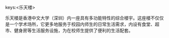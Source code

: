 keys:<乐天楼>


乐天楼是香港中文大学（深圳）内一座具有多功能特性的综合楼宇。这座楼不仅仅是一个学术场所，它更多地服务于校园内师生的日常生活需求，内设有食堂、超市、健身房等生活服务设施，为在校师生提供了便利的生活配套。